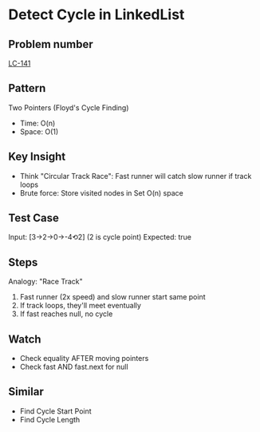 # Detect Cycle in LinkedList

## Problem number

[LC-141](https://leetcode.com/problems/linked-list-cycle)

## Pattern

Two Pointers (Floyd's Cycle Finding)

- Time: O(n)
- Space: O(1)

## Key Insight

- Think "Circular Track Race": Fast runner will catch slow runner if track loops
- Brute force: Store visited nodes in Set O(n) space

## Test Case

Input: [3→2→0→-4⟲2] (2 is cycle point)
Expected: true

## Steps

Analogy: "Race Track"

1. Fast runner (2x speed) and slow runner start same point
2. If track loops, they'll meet eventually
3. If fast reaches null, no cycle

## Watch

- Check equality AFTER moving pointers
- Check fast AND fast.next for null

## Similar

- Find Cycle Start Point
- Find Cycle Length
